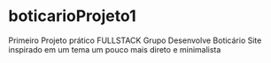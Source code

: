 # boticarioProjeto1
Primeiro Projeto prático FULLSTACK Grupo Desenvolve Boticário
Site inspirado em um tema um pouco mais direto e minimalista
